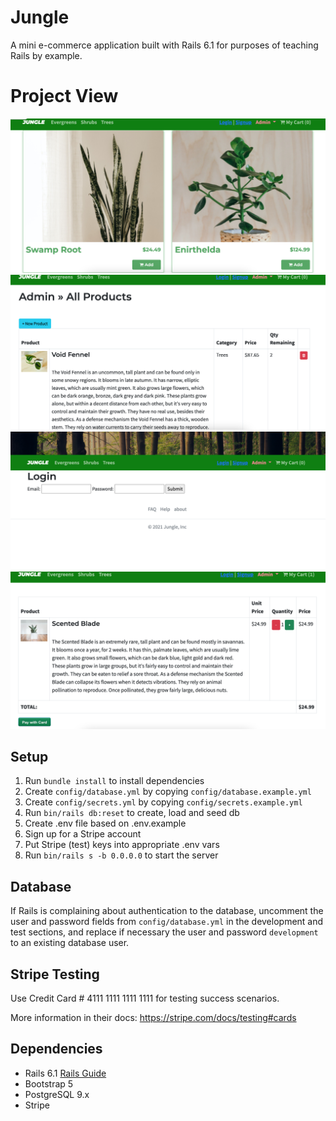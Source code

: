 # Jungle

A mini e-commerce application built with Rails 6.1 for purposes of teaching Rails by example. 

# Project View
![name](https://github.com/wx9529/jungle-rails/blob/master/docs/jungle1.png?raw=true)
![name](https://github.com/wx9529/jungle-rails/blob/master/docs/2.png?raw=true)
![name](https://github.com/wx9529/jungle-rails/blob/master/docs/4.png?raw=true)
![name](https://github.com/wx9529/jungle-rails/blob/master/docs/3.png?raw=true)

## Setup

1. Run `bundle install` to install dependencies
2. Create `config/database.yml` by copying `config/database.example.yml`
3. Create `config/secrets.yml` by copying `config/secrets.example.yml`
4. Run `bin/rails db:reset` to create, load and seed db
5. Create .env file based on .env.example
6. Sign up for a Stripe account
7. Put Stripe (test) keys into appropriate .env vars
8. Run `bin/rails s -b 0.0.0.0` to start the server

## Database

If Rails is complaining about authentication to the database, uncomment the user and password fields from `config/database.yml` in the development and test sections, and replace if necessary the user and password `development` to an existing database user.

## Stripe Testing

Use Credit Card # 4111 1111 1111 1111 for testing success scenarios.

More information in their docs: <https://stripe.com/docs/testing#cards>

## Dependencies

- Rails 6.1 [Rails Guide](http://guides.rubyonrails.org/v6.1/)
- Bootstrap 5
- PostgreSQL 9.x
- Stripe
